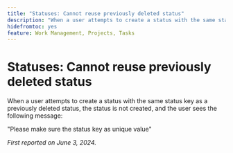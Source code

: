 ```yaml
---
title: "Statuses: Cannot reuse previously deleted status"
description: "When a user attempts to create a status with the same status key as a previously deleted status, the status is not created, and the user sees a message."
hidefromtoc: yes
feature: Work Management, Projects, Tasks
---
```


# Statuses: Cannot reuse previously deleted status

When a user attempts to create a status with the same status key as a previously deleted status, the status is not created, and the user sees the following message:

"Please make sure the status key as unique value"

_First reported on June 3, 2024._

